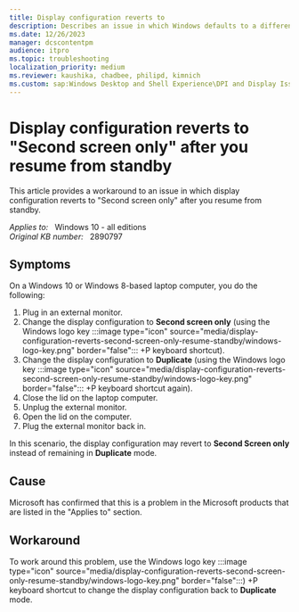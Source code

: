 ```yaml
---
title: Display configuration reverts to
description: Describes an issue in which Windows defaults to a different display configuration than expected when you plug an external monitor into a laptop. Provides a workaround.
ms.date: 12/26/2023
manager: dcscontentpm
audience: itpro
ms.topic: troubleshooting
localization_priority: medium
ms.reviewer: kaushika, chadbee, philipd, kimnich
ms.custom: sap:Windows Desktop and Shell Experience\DPI and Display Issues, csstroubleshoot
---
```

# Display configuration reverts to "Second screen only" after you resume from standby

This article provides a workaround to an issue in which display configuration reverts to "Second screen only" after you resume from standby.

_Applies to:_ &nbsp; Windows 10 - all editions  
_Original KB number:_ &nbsp; 2890797

## Symptoms

On a Windows 10 or Windows 8-based laptop computer, you do the following:

1. Plug in an external monitor.
2. Change the display configuration to **Second screen only** (using the Windows logo key :::image type="icon" source="media/display-configuration-reverts-second-screen-only-resume-standby/windows-logo-key.png" border="false":::
+P keyboard shortcut).
3. Change the display configuration to **Duplicate** (using the Windows logo key :::image type="icon" source="media/display-configuration-reverts-second-screen-only-resume-standby/windows-logo-key.png" border="false":::
+P keyboard shortcut again).
4. Close the lid on the laptop computer.
5. Unplug the external monitor.
6. Open the lid on the computer.
7. Plug the external monitor back in.

In this scenario, the display configuration may revert to **Second Screen only** instead of remaining in **Duplicate** mode.

## Cause

Microsoft has confirmed that this is a problem in the Microsoft products that are listed in the "Applies to" section.

## Workaround

To work around this problem, use the Windows logo key :::image type="icon" source="media/display-configuration-reverts-second-screen-only-resume-standby/windows-logo-key.png" border="false":::)
+P keyboard shortcut to change the display configuration back to **Duplicate** mode.
